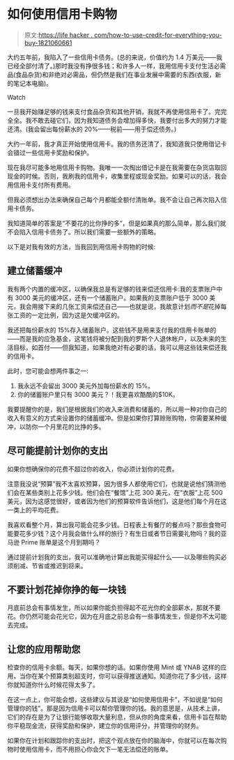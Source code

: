 # 如何使用信用卡购物

> 原文:[https://life hacker . com/how-to-use-credit-for-everything-you-buy-1821060661](https://lifehacker.com/how-to-use-credit-for-everything-you-buy-1821060661)

大约五年前，我陷入了一些信用卡债务。(总的来说，价值约为 1.4 万美元——我已经全部付清了。)那时我没有挣很多钱；和许多人一样，我用信用卡支付生活必需品(食品杂货)和非绝对必需品，但仍然是我们在事业发展中需要的东西(衣服，新的笔记本电脑)。

Watch

一旦我开始赚足够的钱来支付食品杂货和其他开销，我就不再使用信用卡了。完完全全。我不敢去碰它们，因为我知道债务会增加得多快，我要付出多大的努力才能还清。(我会留出每份薪水的 20%——税前——用于偿还债务。)

大约一年前，我才真正开始使用信用卡。我的债务还清了，我知道我只使用借记卡会错过一些信用卡奖励和保护。

现在我尽可能多地用信用卡购物。我唯一一次掏出借记卡是在我需要在杂货店取回现金的时候。否则，我刷我的信用卡，收集里程或现金奖励。如果可以的话，我会用信用卡支付所有费用。

但我必须想出办法来确保自己每个月都能全额付清账单。我不会让自己再次陷入信用卡债务。

我知道简单的答案是“不要花的比你挣的多”，但是如果真的那么简单，那么我们就不会陷入信用卡债务了。所以我们需要一些额外的策略。

以下是对我有效的方法，当我回到用信用卡购物的时候:

## 建立储蓄缓冲

我有两个内置的缓冲区，以确保我总是有足够的钱来偿还信用卡:我的支票账户中有 3000 美元的缓冲区，还有一个储蓄账户。如果我的支票账户低于 3000 美元，我会用接下来的几张工资来偿还自己——也就是说，我故意计划*而不是*花掉每张工资的一定比例，因为这是欠缓冲区的。

我还把每份薪水的 15%存入储蓄账户。这些钱不是用来支付我的信用卡账单的——而是我的应急基金，这笔钱将被分配到我的罗斯个人退休帐户，以及未来的生活目标，如首付——但我知道，如果我绝对有必要的话，我可以用这些钱来偿还我的信用卡。

此时，您可能会想两件事之一:

1.  我永远不会留出 3000 美元外加每份薪水的 15%。
2.  你的储蓄账户里只有 3000 美元？！我更喜欢酷酷的$10K。

我要提醒你的是，我们是根据我们的收入来消费和储蓄的，所以用一种对你自己的收入有意义的方式来设置你的储蓄缓冲。但是如果你打算赊账购物，你需要某种缓冲，以防你一个月里花的比挣的多。

## 尽可能提前计划你的支出

如果你想确保你的花费不超过你的收入，你必须计划你的花费。

注意我没说“预算”我不太喜欢预算，因为很多人都使用它们，也就是说他们猜测他们会在某些类别上花多少钱。他们会在“餐馆”上花 300 美元，在“衣服”上花 500 美元，因为这感觉很好，或者因为他们的预算软件告诉他们，这是他们每个月在这一类上的平均花费。

我喜欢看整个月，算出我可能会花多少钱。日程表上有餐厅的餐点吗？那些食物可能要花多少钱？这个月我会做什么样的旅行？有生日或者节日需要礼物吗？我的亚马逊 Prime 账单是这个月到期吗？

通过提前计划我的支出，我可以准确地计算出我能买得起什么——以及哪些购买必须削减、节省或推迟到将来。

## 不要计划花掉你挣的每一块钱

月底前总会有事情发生，所以如果你能负担得起不花光你的全部薪水，那就不要花。你仍然可能会花光它，因为在月底之前总会有一些事情发生，但是你不太可能去完成。

## 让您的应用帮助您

检查你的信用卡余额。每天，如果你想的话。如果你使用 Mint 或 YNAB 这样的应用，当你在某个预算类别超支时，你可以获得推送通知。知道你花了多少钱，这样你就知道你什么时候花得太多了。

在这一点上，你可能会想，这些建议与其说是“如何使用信用卡”，不如说是“如何管理你的钱”。那是因为信用卡可以帮你管理你的钱。我的意思是，从技术上讲，它们的存在是为了让银行能够收取大量利息，但从你的角度来看，信用卡旨在帮助你平稳现金流，获得奖励和保护，建立你的信用评分，并管理你的财务。

如果你在计划和跟踪你的支出时，把这个观点放在你的脑海中，你就可以在每次购物时使用信用卡，而不用担心你会欠下一笔无法偿还的账单。